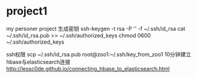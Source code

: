 # project1
my personer project
生成密钥
ssh-keygen -t rsa -P '' -f ~/.ssh/id_rsa
cat ~/.ssh/id_rsa.pub >> ~/.ssh/authorized_keys
chmod 0600 ~/.ssh/authorized_keys

ssh权限
scp ~/.ssh/id_rsa.pub root@zoo1:~/.ssh/key_from_zoo1
10分钟建立hbase与elasticsearch连接
http://lessc0de.github.io/connecting_hbase_to_elasticsearch.html
